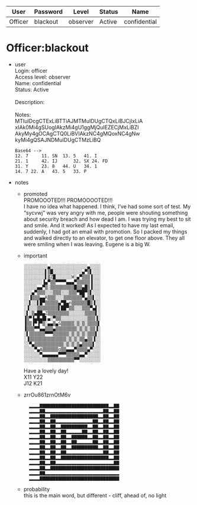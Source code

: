 | User         | Password                          | Level    | Status     | Name          |  
|--------------|-----------------------------------|----------|------------|---------------|  
| Officer      | blackout                          | observer | Active     | confidential  |  

# Officer:blackout
* user<br>
  Login: officer<br>
  Access level: observer<br>
  Name: confidential<br>
  Status: Active<br>
  <br>
  Description:<br>
  <br>
  Notes:&nbsp;&nbsp;<br>
  MTIuIDcgCTExLiBTTiAJMTMuIDUgCTQxLiBJCjIxLiA<br>
  xIAk0Mi4gSUogIAkzMi4gU1ggMjQuIEZECjMxLiBZI<br>
  AkyMy4gOCAgCTQ0LiBVIAkzNC4gMQoxNC4gNw<br>
  kyMi4gQSAJNDMuIDUgCTMzLiBQ<br>

      Base64 -->
      12. 7 	11. SN 	13. 5 	41. I
      21. 1 	42. IJ  	32. SX 24. FD
      31. Y 	23. 8  	44. U 	34. 1
      14. 7	22. A 	43. 5 	33. P

* notes<br>
  * promoted<br>
    PROMOOOTED!!! PROMOOOOTED!!!<br>
I have no idea what happened. I think, I’ve had some sort of test. My “sycvwj” was very angry with me, people were shouting something about security breach and how dead I am. I was trying my best to sit and smile. And it worked! As I expected to have my last email, suddenly, I had got an email with promotion. So I packed my things and walked directly to an elevator, to get one floor above. They all were smiling when I was leaving. Eugene is a big W.<br>

  * important<br>
      
      
        ░░░░░░░░░▄░░░░░░░░░░░░░░▄░░░░
        ░░░░░░░░▌▒█░░░░░░░░░░░▄▀▒▌░░░
        ░░░░░░░░▌▒Z█░░░░░░W░▄▀▒▒▒▐░░░
        ░░░░░░░▐▄▀▒▒▀▀▀▀▄▄▄▀▒▒▒▒▒▐░░░
        ░░░░░▄▄▀▒░▒▒▒▒▒▒▒▒▒█▒▒▄█▒▐░░░
        ░░░▄▀▒▒▒░░░▒▒▒░░░▒▒▒▀██▀▒▌░░░
        ░░▐▒▒▒▄▄R▒▒▒░░░▒▒▒▒▒▒▒▀▄▒▒▌░░
        ░░▌░░▌█▀▒▒▒▒▒▄▀█▄n▒▒▒▒▒▒█▒▐░░
        ░▐░░░▒▒▒▒▒▒▒▒▌██▀▒▒░░░▒▒▒▀▄▌░
        ░▌░▒▄██▄Z▒▒▒▒▒▒▒▒░░░░░░▒▒▒▒▌░
        ▐▒▀▐▄█▄█▌▄░▀▒▒░░░░░░░░░░▒▒▒▐░
        ▐▒▒▐▀▐▀▒░▄▄▒▄S▒▒▒▒▒░▒░▒░▒▒▒▒▌
        ▐▒▒▒▀▀▄▄▒▒▒▄▒▒▒▒▒▒▒▒░▒░▒░▒▒▐░
        ░▌▒▒▒▒▒▒▀▀▀▒▒▒▒▒▒░▒░▒░▒░▒▒▒▌░
        ░▐▒▒▒▒▒▒▒▒▒▒▒▒▒▒░▒░▒░▒▒▄▒▒▐░░
        ░░▀▄▒▒▒▒▒▒▒▒▒▒▒░▒░▒░▒▄▒▒▒▒▌░░
        ░░░░▀▄A▒▒▒▒▒▒g▒▒▄▄▄▀▒▒▒▒▄▀░░░
        ░░░░░░▀▄▄▄▄▄▄▀▀▀▒▒▒▒▒▄▄▀░░░░░
        ░░░░░░░░░▒▒▒▒▒▒▒▒▒▒▀▀░░░░░░░░
    Have a lovely day!&nbsp;<br>
    X11 Y22&nbsp;<br>
    J12 K21<br>

  * zrrOu861zrnOtM6v<br>
  
          ▂▂▂▂▇▇▇▇▇▇▇▇▇▇▇▇▇▇▇▇▇▇▇▇▇▇▇▇▇▇▂▂▇▇
          ▂▂▂▂▇▇▂▂▂▂▂▂▂▂▂▂▂▂▂▂▂▂▂▂▂▂▂▂▇▇▂▂▇▇
          ▂▂▂▂▇▇▂▂▇▇▇▇▇▇▇▇▇▇▇▇▇▇▇▇▇▇▂▂▇▇▂▂▇▇
          ▂▂▂▂▇▇▂▂▇▇▂▂▂▂▂▂▂▂▂▂▂▂▂▂▇▇▂▂▇▇▂▂▇▇
          ▂▂▂▂▇▇▂▂▇▇▂▂▇▇▇▇▇▇▇▇▇▇▂▂▇▇▂▂▇▇▂▂▇▇
          ▂▂▂▂▇▇▂▂▇▇▂▂▇▇▂▂▂▂▂▂▇▇▂▂▇▇▂▂▇▇▂▂▇▇
          ▂▂▂▂▇▇▂▂▇▇▂▂▇▇▂▂▇▇▇▇▇▇▂▂▇▇▂▂▇▇▂▂▇▇
          ▂▂▂▂▇▇▂▂▇▇▂▂▇▇▂▂▇▇▂▂▂▂▂▂▇▇▂▂▇▇▂▂▇▇
          ▂▂▂▂▇▇▂▂▇▇▂▂▇▇▂▂▇▇▇▇▇▇▇▇▇▇▂▂▇▇▂▂▇▇
          ▂▂▂▂▇▇▂▂▇▇▂▂▇▇▂▂▂▂▂▂▂▂▂▂▂▂▂▂▇▇▂▂▇▇
          ▂▂▂▂▇▇▂▂▇▇▂▂▇▇▇▇▇▇▇▇▇▇▇▇▇▇▇▇▇▇▂▂▇▇
          ▂▂▂▂▇▇▂▂▇▇▂▂▂▂▂▂▂▂▂▂▂▂▂▂▂▂▂▂▂▂▂▂▇▇
          ▂▂▂▂▇▇▂▂▇▇▇▇▇▇▇▇▇▇▇▇▇▇▇▇▇▇▇▇▇▇▇▇▇▇
          ▂▂▂▂▇▇▂▂▂▂▂▂▂▂▂▂▂▂▂▂▂▂▂▂▂▂▂▂▂▂▂▂▂▂
          ▂▂▂▂▇▇▇▇▇▇▇▇▇▇▇▇▇▇▇▇▇▇▇▇▇▇▇▇▇▇▇▇▇▇

  * probability<br>
    this is the main word, but different - cliff, ahead of, no light
        
  
